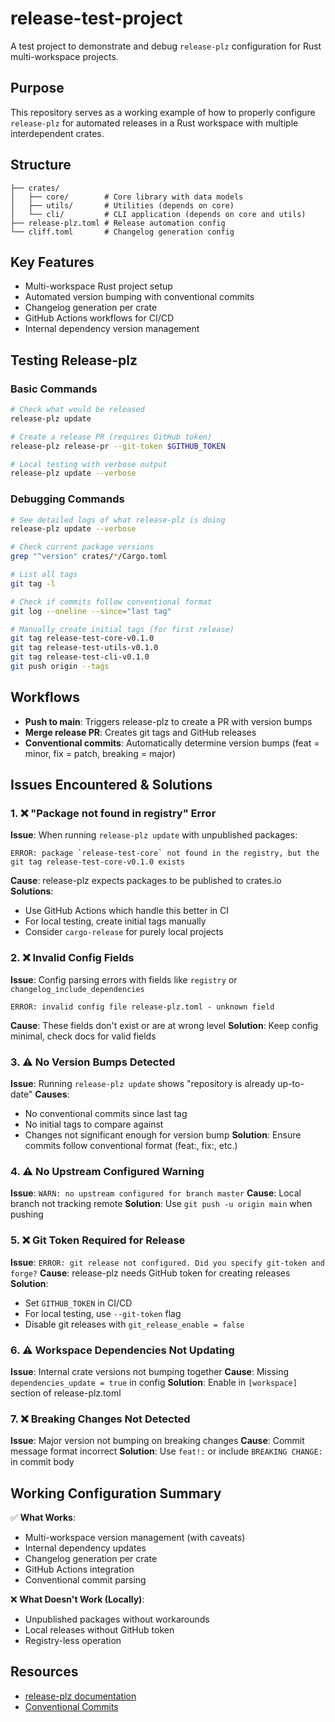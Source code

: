 # release-test-project

A test project to demonstrate and debug `release-plz` configuration for Rust multi-workspace projects.

## Purpose

This repository serves as a working example of how to properly configure `release-plz` for automated releases in a Rust workspace with multiple interdependent crates.

## Structure

```
├── crates/
│   ├── core/        # Core library with data models
│   ├── utils/       # Utilities (depends on core)
│   └── cli/         # CLI application (depends on core and utils)
├── release-plz.toml # Release automation config
└── cliff.toml       # Changelog generation config
```

## Key Features

- Multi-workspace Rust project setup
- Automated version bumping with conventional commits
- Changelog generation per crate
- GitHub Actions workflows for CI/CD
- Internal dependency version management

## Testing Release-plz

### Basic Commands
```bash
# Check what would be released
release-plz update

# Create a release PR (requires GitHub token)
release-plz release-pr --git-token $GITHUB_TOKEN

# Local testing with verbose output
release-plz update --verbose
```

### Debugging Commands
```bash
# See detailed logs of what release-plz is doing
release-plz update --verbose

# Check current package versions
grep "^version" crates/*/Cargo.toml

# List all tags
git tag -l

# Check if commits follow conventional format
git log --oneline --since="last tag"

# Manually create initial tags (for first release)
git tag release-test-core-v0.1.0
git tag release-test-utils-v0.1.0
git tag release-test-cli-v0.1.0
git push origin --tags
```

## Workflows

- **Push to main**: Triggers release-plz to create a PR with version bumps
- **Merge release PR**: Creates git tags and GitHub releases
- **Conventional commits**: Automatically determine version bumps (feat = minor, fix = patch, breaking = major)

## Issues Encountered & Solutions

### 1. ❌ "Package not found in registry" Error
**Issue**: When running `release-plz update` with unpublished packages:
```
ERROR: package `release-test-core` not found in the registry, but the git tag release-test-core-v0.1.0 exists
```
**Cause**: release-plz expects packages to be published to crates.io
**Solutions**:
- Use GitHub Actions which handle this better in CI
- For local testing, create initial tags manually
- Consider `cargo-release` for purely local projects

### 2. ❌ Invalid Config Fields
**Issue**: Config parsing errors with fields like `registry` or `changelog_include_dependencies`
```
ERROR: invalid config file release-plz.toml - unknown field
```
**Cause**: These fields don't exist or are at wrong level
**Solution**: Keep config minimal, check docs for valid fields

### 3. ⚠️ No Version Bumps Detected
**Issue**: Running `release-plz update` shows "repository is already up-to-date"
**Causes**:
- No conventional commits since last tag
- No initial tags to compare against
- Changes not significant enough for version bump
**Solution**: Ensure commits follow conventional format (feat:, fix:, etc.)

### 4. ⚠️ No Upstream Configured Warning
**Issue**: `WARN: no upstream configured for branch master`
**Cause**: Local branch not tracking remote
**Solution**: Use `git push -u origin main` when pushing

### 5. ❌ Git Token Required for Release
**Issue**: `ERROR: git release not configured. Did you specify git-token and forge?`
**Cause**: release-plz needs GitHub token for creating releases
**Solution**: 
- Set `GITHUB_TOKEN` in CI/CD
- For local testing, use `--git-token` flag
- Disable git releases with `git_release_enable = false`

### 6. ⚠️ Workspace Dependencies Not Updating
**Issue**: Internal crate versions not bumping together
**Cause**: Missing `dependencies_update = true` in config
**Solution**: Enable in `[workspace]` section of release-plz.toml

### 7. ❌ Breaking Changes Not Detected
**Issue**: Major version not bumping on breaking changes
**Cause**: Commit message format incorrect
**Solution**: Use `feat!:` or include `BREAKING CHANGE:` in commit body

## Working Configuration Summary

✅ **What Works**:
- Multi-workspace version management (with caveats)
- Internal dependency updates
- Changelog generation per crate
- GitHub Actions integration
- Conventional commit parsing

❌ **What Doesn't Work (Locally)**:
- Unpublished packages without workarounds
- Local releases without GitHub token
- Registry-less operation

## Resources

- [release-plz documentation](https://release-plz.ieni.dev/)
- [Conventional Commits](https://www.conventionalcommits.org/)